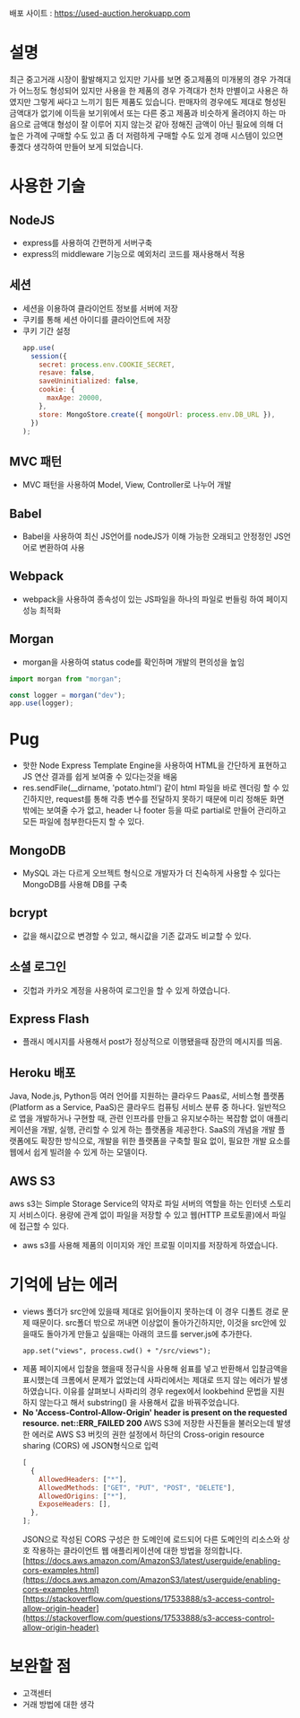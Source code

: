 배포 사이트 : https://used-auction.herokuapp.com

# 설명

최근 중고거래 시장이 활발해지고 있지만 기사를 보면 중고제품의 미개봉의 경우 가격대가 어느정도 형성되어 있지만 사용을 한 제품의 경우 가격대가 천차 만별이고 사용은 하였지만 그렇게 싸다고 느끼기 힘든 제품도 있습니다. 판매자의 경우에도 제대로 형성된 금액대가 없기에 이득을 보기위에서 또는 다른 중고 제품과 비슷하게 올려야지 하는 마음으로 금액대 형성이 잘 이루어 지지 않는것 같아 정해진 금액이 아닌 필요에 의해 더 높은 가격에 구매할 수도 있고 좀 더 저렴하게 구매할 수도 있게 경매 시스템이 있으면 좋겠다 생각하여 만들어 보게 되었습니다.

# 사용한 기술

## NodeJS

- express를 사용하여 간편하게 서버구축
- express의 middleware 기능으로 예외처리 코드를 재사용해서 적용

## 세션

- 세션을 이용하여 클라이언트 정보를 서버에 저장
- 쿠키를 통해 세션 아이디를 클라이언트에 저장
- 쿠키 기간 설정
  ```jsx
  app.use(
    session({
      secret: process.env.COOKIE_SECRET,
      resave: false,
      saveUninitialized: false,
      cookie: {
        maxAge: 20000,
      },
      store: MongoStore.create({ mongoUrl: process.env.DB_URL }),
    })
  );
  ```

## MVC 패턴

- MVC 패턴을 사용하여 Model, View, Controller로 나누어 개발

## Babel

- Babel을 사용하여 최신 JS언어를 nodeJS가 이해 가능한 오래되고 안정정인 JS언어로 변환하여 사용

## Webpack

- webpack을 사용하여 종속성이 있는 JS파일을 하나의 파일로 번들링 하여 페이지 성능 최적화

## Morgan

- morgan을 사용하여 status code를 확인하며 개발의 편의성을 높임

```jsx
import morgan from "morgan";

const logger = morgan("dev");
app.use(logger);
```

# Pug

- 핫한 Node Express Template Engine을 사용하여 HTML을 간단하게 표현하고 JS 연산 결과를 쉽게 보여줄 수 있다는것을 배움
- res.sendFile(\_\_dirname, 'potato.html') 같이 html 파일을 바로 렌더링 할 수 있긴하지만, request를 통해 각종 변수를 전달하지 못하기 때문에 미리 정해둔 화면 밖에는 보여줄 수가 없고, header 나 footer 등을 따로 partial로 만들어 관리하고 모든 파일에 첨부한다든지 할 수 있다.

## MongoDB

- MySQL 과는 다르게 오브젝트 형식으로 개발자가 더 친숙하게 사용할 수 있다는 MongoDB를 사용해 DB를 구축

## bcrypt

- 값을 해시값으로 변경할 수 있고, 해시값을 기존 값과도 비교할 수 있다.

## 소셜 로그인

- 깃헙과 카카오 계정을 사용하여 로그인을 할 수 있게 하였습니다.

## Express Flash

- 플래시 메시지를 사용해서 post가 정상적으로 이행됐을때 잠깐의 메시지를 띄움.

## Heroku 배포

Java, Node.js, Python등 여러 언어를 지원하는 클라우드 Paas로, 서비스형 플랫폼(Platform as a Service, PaaS)은 클라우드 컴퓨팅 서비스 분류 중 하나다. 일반적으로 앱을 개발하거나 구현할 때, 관련 인프라를 만들고 유지보수하는 복잡함 없이 애플리케이션을 개발, 실행, 관리할 수 있게 하는 플랫폼을 제공한다. SaaS의 개념을 개발 플랫폼에도 확장한 방식으로, 개발을 위한 플랫폼을 구축할 필요 없이, 필요한 개발 요소를 웹에서 쉽게 빌려쓸 수 있게 하는 모델이다.

## AWS S3

aws s3는 Simple Storage Service의 약자로 파일 서버의 역할을 하는 인터넷 스토리지 서비스이다.
용량에 관계 없이 파일을 저장할 수 있고 웹(HTTP 프로토콜)에서 파일에 접근할 수 있다.

- aws s3를 사용해 제품의 이미지와 개인 프로필 이미지를 저장하게 하였습니다.

# 기억에 남는 에러

- views 폴더가 src안에 있을때 제대로 읽어들이지 못하는데 이 경우 디폴트 경로 문제 때문이다. src폴더 밖으로 꺼내면 이상없이 돌아가긴하지만, 이것을 src안에 있을때도 돌아가게 만들고 싶을때는 아래의 코드를 server.js에 추가한다.
  ```tsx
  app.set("views", process.cwd() + "/src/views");
  ```
- 제품 페이지에서 입찰을 했을때 정규식을 사용해 쉼표를 넣고 반환해서 입찰금액을 표시했는데 크롬에서 문제가 없었는데 사파리에서는 제대로 뜨지 않는 에러가 발생하였습니다. 이유를 살펴보니 사파리의 경우 regex에서 lookbehind 문법을 지원하지 않는다고 해서 substring() 을 사용해서 값을 바꿔주었습니다.
- **No 'Access-Control-Allow-Origin' header is present on the requested resource. net::ERR_FAILED 200**
  AWS S3에 저장한 사진들을 불러오는데 발생한 에러로 AWS S3 버킷의 권한 설정에서 하단의 Cross-origin resource sharing (CORS) 에 JSON형식으로 입력
  ```jsx
  [
    {
      AllowedHeaders: ["*"],
      AllowedMethods: ["GET", "PUT", "POST", "DELETE"],
      AllowedOrigins: ["*"],
      ExposeHeaders: [],
    },
  ];
  ```
  JSON으로 작성된 CORS 구성은 한 도메인에 로드되어 다른 도메인의 리소스와 상호 작용하는 클라이언트 웹 애플리케이션에 대한 방법을 정의합니다.
  [https://docs.aws.amazon.com/AmazonS3/latest/userguide/enabling-cors-examples.html](https://docs.aws.amazon.com/AmazonS3/latest/userguide/enabling-cors-examples.html)
  [https://stackoverflow.com/questions/17533888/s3-access-control-allow-origin-header](https://stackoverflow.com/questions/17533888/s3-access-control-allow-origin-header)

# 보완할 점

- 고객센터
- 거래 방법에 대한 생각
